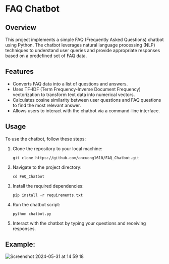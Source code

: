 # FAQ Chatbot

## Overview
This project implements a simple FAQ (Frequently Asked Questions) chatbot using Python. The chatbot leverages natural language processing (NLP) techniques to understand user queries and provide appropriate responses based on a predefined set of FAQ data.

## Features
- Converts FAQ data into a list of questions and answers.
- Uses TF-IDF (Term Frequency-Inverse Document Frequency) vectorization to transform text data into numerical vectors.
- Calculates cosine similarity between user questions and FAQ questions to find the most relevant answer.
- Allows users to interact with the chatbot via a command-line interface.

## Usage
To use the chatbot, follow these steps:
1. Clone the repository to your local machine:
   ```
   git clone https://github.com/ancuong1610/FAQ_Chatbot.git
   ```
2. Navigate to the project directory:
   ```
   cd FAQ_Chatbot
   ```
3. Install the required dependencies:
   ```
   pip install -r requirements.txt
   ```
4. Run the chatbot script:
   ```
   python chatbot.py
   ```
5. Interact with the chatbot by typing your questions and receiving responses.
   
## Example:
![Screenshot 2024-05-31 at 14 59 18](https://github.com/ancuong1610/FAQ_Chatbot/assets/66347972/befe3a6b-202f-460e-af00-d28f6d1e4cde)
